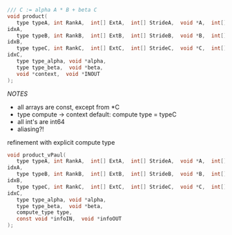 ```c
/// C := alpha A * B + beta C
void product(
   type typeA, int RankA,  int[] ExtA,  int[] StrideA,  void *A,  int[]
idxA,
   type typeB, int RankB,  int[] ExtB,  int[] StrideB,  void *B,  int[]
idxB,
   type typeC, int RankC,  int[] ExtC,  int[] StrideC,  void *C,  int[]
idxC,
   type type_alpha, void *alpha,
   type type_beta,  void *beta,
   void *context,  void *INOUT
);
```

*NOTES*
- all arrays are const, except from *C
- type compute -> context
   default: compute type = typeC
- all int's are int64
- aliasing?!

refinement with explicit compute type
```c
void product_vPaul(
   type typeA, int RankA,  int[] ExtA,  int[] StrideA,  void *A,  int[]
idxA,
   type typeB, int RankB,  int[] ExtB,  int[] StrideB,  void *B,  int[]
idxB,
   type typeC, int RankC,  int[] ExtC,  int[] StrideC,  void *C,  int[]
idxC,
   type type_alpha, void *alpha,
   type type_beta,  void *beta,
   compute_type type,
   const void *infoIN,  void *infoOUT
);
```

